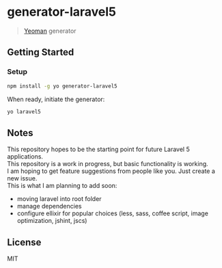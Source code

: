 # generator-laravel5

> [Yeoman](http://yeoman.io) generator


## Getting Started

### Setup

```bash
npm install -g yo generator-laravel5
```

When ready, initiate the generator:

```bash
yo laravel5
```

## Notes

This repository hopes to be the starting point for future Laravel 5 applications.  
This repository is a work in progress, but basic functionality is working.  
I am hoping to get feature suggestions from people like you. Just create a new issue.  
This is what I am planning to add soon:
* moving laravel into root folder
* manage dependencies
* configure ellixir for popular choices (less, sass, coffee script, image optimization, jshint, jscs)


## License

MIT
